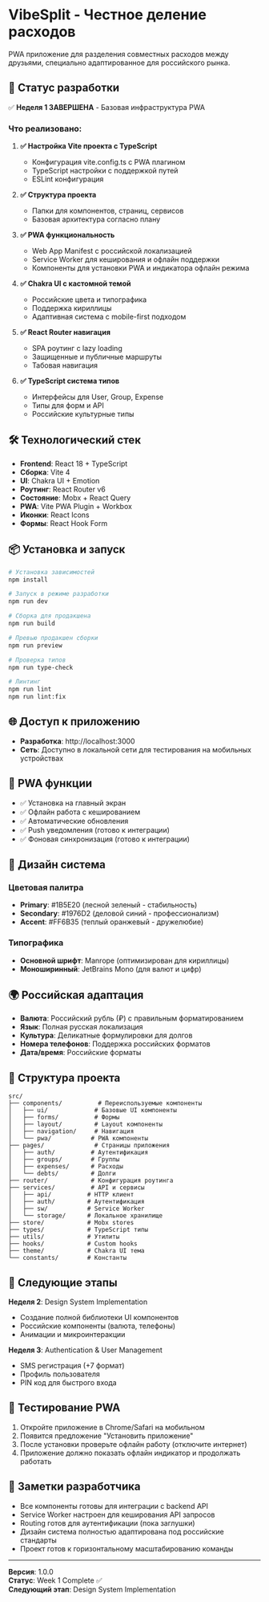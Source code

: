 # VibeSplit - Честное деление расходов

PWA приложение для разделения совместных расходов между друзьями, специально адаптированное для российского рынка.

## 🚀 Статус разработки

✅ **Неделя 1 ЗАВЕРШЕНА** - Базовая инфраструктура PWA

### Что реализовано:

1. **✅ Настройка Vite проекта с TypeScript**
   - Конфигурация vite.config.ts с PWA плагином
   - TypeScript настройки с поддержкой путей
   - ESLint конфигурация

2. **✅ Структура проекта**
   - Папки для компонентов, страниц, сервисов
   - Базовая архитектура согласно плану

3. **✅ PWA функциональность**
   - Web App Manifest с российской локализацией
   - Service Worker для кеширования и офлайн поддержки
   - Компоненты для установки PWA и индикатора офлайн режима

4. **✅ Chakra UI с кастомной темой**
   - Российские цвета и типографика
   - Поддержка кириллицы
   - Адаптивная система с mobile-first подходом

5. **✅ React Router навигация**
   - SPA роутинг с lazy loading
   - Защищенные и публичные маршруты
   - Табовая навигация

6. **✅ TypeScript система типов**
   - Интерфейсы для User, Group, Expense
   - Типы для форм и API
   - Российские культурные типы

## 🛠 Технологический стек

- **Frontend**: React 18 + TypeScript
- **Сборка**: Vite 4
- **UI**: Chakra UI + Emotion
- **Роутинг**: React Router v6
- **Состояние**: Mobx + React Query
- **PWA**: Vite PWA Plugin + Workbox
- **Иконки**: React Icons
- **Формы**: React Hook Form

## 📦 Установка и запуск

```bash
# Установка зависимостей
npm install

# Запуск в режиме разработки
npm run dev

# Сборка для продакшена
npm run build

# Превью продакшен сборки
npm run preview

# Проверка типов
npm run type-check

# Линтинг
npm run lint
npm run lint:fix
```

## 🌐 Доступ к приложению

- **Разработка**: http://localhost:3000
- **Сеть**: Доступно в локальной сети для тестирования на мобильных устройствах

## 📱 PWA функции

- ✅ Установка на главный экран
- ✅ Офлайн работа с кешированием
- ✅ Автоматические обновления
- ✅ Push уведомления (готово к интеграции)
- ✅ Фоновая синхронизация (готово к интеграции)

## 🎨 Дизайн система

### Цветовая палитра

- **Primary**: #1B5E20 (лесной зеленый - стабильность)
- **Secondary**: #1976D2 (деловой синий - профессионализм)
- **Accent**: #FF6B35 (теплый оранжевый - дружелюбие)

### Типографика

- **Основной шрифт**: Manrope (оптимизирован для кириллицы)
- **Моноширинный**: JetBrains Mono (для валют и цифр)

## 🌍 Российская адаптация

- **Валюта**: Российский рубль (₽) с правильным форматированием
- **Язык**: Полная русская локализация
- **Культура**: Деликатные формулировки для долгов
- **Номера телефонов**: Поддержка российских форматов
- **Дата/время**: Российские форматы

## 📂 Структура проекта

```
src/
├── components/          # Переиспользуемые компоненты
│   ├── ui/             # Базовые UI компоненты
│   ├── forms/          # Формы
│   ├── layout/         # Layout компоненты
│   ├── navigation/     # Навигация
│   └── pwa/           # PWA компоненты
├── pages/              # Страницы приложения
│   ├── auth/          # Аутентификация
│   ├── groups/        # Группы
│   ├── expenses/      # Расходы
│   └── debts/         # Долги
├── router/            # Конфигурация роутинга
├── services/          # API и сервисы
│   ├── api/          # HTTP клиент
│   ├── auth/         # Аутентификация
│   ├── sw/           # Service Worker
│   └── storage/      # Локальное хранилище
├── store/            # Mobx stores
├── types/            # TypeScript типы
├── utils/            # Утилиты
├── hooks/            # Custom hooks
├── theme/            # Chakra UI тема
└── constants/        # Константы
```

## 🔄 Следующие этапы

**Неделя 2**: Design System Implementation

- Создание полной библиотеки UI компонентов
- Российские компоненты (валюта, телефоны)
- Анимации и микроинтеракции

**Неделя 3**: Authentication & User Management

- SMS регистрация (+7 формат)
- Профиль пользователя
- PIN код для быстрого входа

## 🧪 Тестирование PWA

1. Откройте приложение в Chrome/Safari на мобильном
2. Появится предложение "Установить приложение"
3. После установки проверьте офлайн работу (отключите интернет)
4. Приложение должно показать офлайн индикатор и продолжать работать

## 📝 Заметки разработчика

- Все компоненты готовы для интеграции с backend API
- Service Worker настроен для кеширования API запросов
- Routing готов для аутентификации (пока заглушки)
- Дизайн система полностью адаптирована под российские стандарты
- Проект готов к горизонтальному масштабированию команды

---

**Версия**: 1.0.0  
**Статус**: Week 1 Complete ✅  
**Следующий этап**: Design System Implementation
